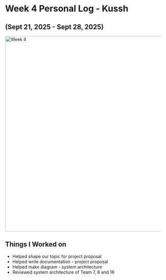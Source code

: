 # Week 4 Personal Log - Kussh

## (Sept 21, 2025 - Sept 28, 2025)

<img width="1079" height="632" alt="Week 4" src="https://github.com/user-attachments/assets/43a13405-7add-4605-b17b-264edc5877fa" />

## Things I Worked on

- Helped shape our topic for project proposal 
- Helped write documentation - project proposal
- Helped make diagram - system architecture
- Reviewed system architecture of Team 7, 8 and 16

